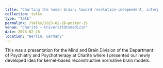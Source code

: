 ```yaml
---
title: "Charting the human brain; toward resolution-independent, interpretable, and reusable normative brain models"
collection: talks
type: "Talk"
permalink: /talks/2023-02-26-poster-19
venue: "Charité – Universitätsmedizin"
date: 2023-02-26
location: "Berlin, Germany"
---
```


This was a presentation for the Mind and Brain Division of the Department of Psychiatry and Psychotherapy at Charité where I presented our newly developed idea for kernel-based reconstructive normative brain models.
